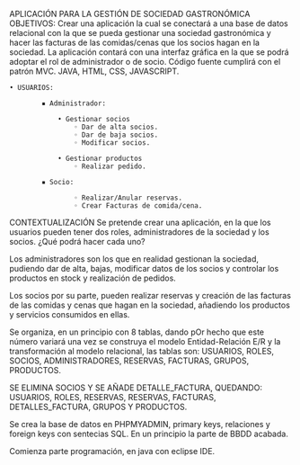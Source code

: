 APLICACIÓN PARA LA GESTIÓN DE SOCIEDAD GASTRONÓMICA
OBJETIVOS:
Crear una aplicación la cual se conectará a una base de datos relacional con la que se pueda gestionar una sociedad gastronómica y hacer las facturas de las comidas/cenas que los socios hagan en la sociedad.
La aplicación contará con una interfaz gráfica en la que se podrá adoptar el rol de administrador o de socio.
Código fuente cumplirá con el patrón MVC.
JAVA, HTML, CSS, JAVASCRIPT.  

    • USUARIOS:

            ▪ Administrador:

                • Gestionar socios
                    ◦ Dar de alta socios.
                    ◦ Dar de baja socios.
                    ◦ Modificar socios.

                • Gestionar productos
                    ◦ Realizar pedido.

            ▪ Socio:

                    ◦ Realizar/Anular reservas.
                    ◦ Crear Facturas de comida/cena.	

CONTEXTUALIZACIÓN
Se pretende crear una aplicación, en la que los usuarios pueden tener dos roles, administradores de la sociedad y los socios.
¿Qué podrá hacer cada uno?

Los administradores son los que en realidad gestionan la sociedad, pudiendo dar de alta, bajas, modificar datos de los socios y controlar los productos en stock y realización de pedidos.

Los socios por su parte, pueden realizar reservas y creación de las facturas de las comidas y cenas que hagan en la sociedad, añadiendo los productos y servicios consumidos en ellas.

Se organiza, en un principio con 8 tablas, dando pOr hecho que este número variará una vez se construya el modelo Entidad-Relación E/R y la transformación al modelo relacional, las tablas son:
USUARIOS, ROLES, SOCIOS, ADMINISTRADORES, RESERVAS, FACTURAS, GRUPOS, PRODUCTOS.

SE ELIMINA SOCIOS Y SE AÑADE DETALLE_FACTURA, QUEDANDO:
USUARIOS, ROLES, RESERVAS, RESERVAS, FACTURAS, DETALLES_FACTURA, GRUPOS Y PRODUCTOS.

Se crea la base de datos en PHPMYADMIN, primary keys, relaciones y foreign keys con sentecias SQL.
En un principio la parte de BBDD acabada.

Comienza parte programación, en java con eclipse IDE.
